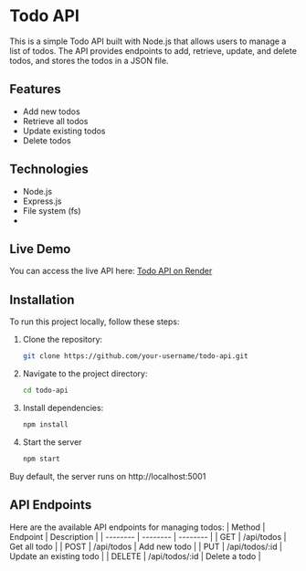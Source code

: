 # Todo API

This is a simple Todo API built with Node.js that allows users to manage a list of todos. The API provides endpoints to add, retrieve, update, and delete todos, and stores the todos in a JSON file.

## Features

- Add new todos
- Retrieve all todos
- Update existing todos
- Delete todos

## Technologies

- Node.js
- Express.js
- File system (fs)
- 
## Live Demo

You can access the live API here: [Todo API on Render](https://todo-api-ml0e.onrender.com)

## Installation

To run this project locally, follow these steps:

1. Clone the repository:

   ```bash
   git clone https://github.com/your-username/todo-api.git

2. Navigate to the project directory:
   ```bash
   cd todo-api
   
3. Install dependencies:
   ```bash
   npm install

4. Start the server
   ```bash
   npm start

Buy default, the server runs on http://localhost:5001

## API Endpoints

Here are the available API endpoints for managing todos:
| Method | Endpoint | Description |
| -------- | -------- | -------- |
| GET  | /api/todos  |   Get all todo   |
| POST   | /api/todos   |   Add new todo   |
| PUT   |  /api/todos/:id    |  Update an existing todo   |
|  DELETE  |  /api/todos/:id   |  Delete a todo  |
